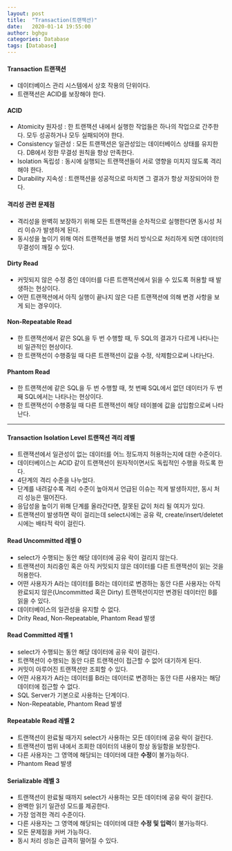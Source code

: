 ```yaml
---
layout: post
title:  "Transaction(트랜잭션)"
date:   2020-01-14 19:55:00
author: bghgu
categories: Database
tags: [Database]
---
```


#### Transaction 트랜잭션
* 데이터베이스 관리 시스템에서 상호 작용의 단위이다.
* 트랜잭션은 ACID를 보장해야 한다.

#### ACID
* Atomicity 원자성 : 한 트랜잭션 내에서 실행한 작업들은 하나의 작업으로 간주한다. 모두 성공하거나 모두 실패되어야 한다.
* Consistency 일관성 : 모든 트랜잭션은 일관성있는 데이터베이스 상태를 유지한다. DB에서 정한 무결성 원칙을 항상 만족한다.
* Isolation 독립성 : 동시에 실행되는 트랜잭션들이 서로 영향을 미치지 않도록 격리해야 한다.
* Durability 지속성 : 트랜잭션을 성공적으로 마치면 그 결과가 항상 저장되어야 한다.

#### 격리성 관련 문제점
* 격리성을 완벽히 보장하기 위해 모든 트랜잭션을 순차적으로 실행한다면 동시성 처리 이슈가 발생하게 된다.
* 동시성을 높이기 위해 여러 트랜잭션을 병렬 처리 방식으로 처리하게 되면 데이터의 무결성이 깨질 수 있다.

#### Dirty Read
* 커밋되지 않은 수정 중인 데이터를 다른 트랜잭션에서 읽을 수 있도록 허용할 때 발생하는 현상이다.
* 어떤 트랜잭션에서 아직 실행이 끝나지 않은 다른 트랜잭션에 의해 변경 사항을 보게 되는 경우이다.

#### Non-Repeatable Read
* 한 트랜잭션에서 같은 SQL을 두 번 수행할 때, 두 SQL의 결과가 다르게 나타나는 비 일관적인 현상이다.
* 한 트랜잭션이 수행중일 때 다른 트랜잭션이 값을 수정, 삭제함으로써 나타난다.

#### Phantom Read
* 한 트랜잭션에 같은 SQL을 두 번 수행할 때, 첫 번째 SQL에서 없던 데이터가 두 번째 SQL에서는 나타나는 현상이다.
* 한 트랜잭션이 수행중일 때 다른 트랜잭션이 해당 테이블에 값을 삽입함으로써 나타난다.

----

#### Transaction Isolation Level 트랜잭션 격리 레벨
* 트랜잭션에서 일관성이 없는 데이터를 어느 정도까지 허용하는지에 대한 수준이다.
* 데이터베이스는 ACID 같이 트랜잭션이 원자적이면서도 독립적인 수행을 하도록 한다.
* 4단계의 격리 수준을 나누었다.
* 단계를 내려갈수록 격리 수준이 높아져서 언급된 이슈는 적게 발생하지만, 동시 처리 성능은 떨어진다.
* 응답성을 높이기 위해 단계를 올라간다면, 잘못된 값이 처리 될 여지가 있다.
* 트랜잭션이 발생하면 락이 걸리는데 select시에는 공유 락, create/insert/deletet 시에는 배타적 락이 걸린다.

#### Read Uncommitted 레벨 0
* select가 수행되는 동안 해당 데이터에 공유 락이 걸리지 않는다.
* 트랜잭션이 처리중인 혹은 아직 커밋되지 않은 데이터를 다른 트랜잭션이 읽는 것을 허용한다.
* 어떤 사용자가 A라는 데이터를 B라는 데이터로 변경하는 동안 다른 사용자는 아직 완료되지 않은(Uncommitted 혹은 Dirty) 트랜잭션이지만 변경된 데이터인 B를 읽을 수 있다.
* 데이터베이스의 일관성을 유지할 수 없다.
* Drity Read, Non-Repeatable, Phantom Read 발생

#### Read Committed 레벨 1
* select가 수행되는 동안 해당 데이터에 공유 락이 걸린다.
* 트랜잭션이 수행되는 동안 다른 트랜잭션이 접근할 수 없어 대기하게 된다.
* 커밋이 아루어진 트랜잭션만 조회할 수 있다.
* 어떤 사용자가 A라는 데이터를 B라는 데이터로 변경하는 동안 다른 사용자는 해당 데이터에 접근할 수 없다.
* SQL Server가 기본으로 사용하는 단계이다.
* Non-Repeatable, Phantom Read 발생

#### Repeatable Read 레벨 2
* 트랜잭션이 완료될 때가지 select가 사용하는 모든 데이터에 공유 락이 걸린다.
* 트랜잭션이 범위 내에서 조회한 데이터의 내용이 항상 동일함을 보장한다.
* 다른 사용자는 그 영역에 해당되는 데이터에 대한 **수정**이 불가능하다.
* Phantom Read 발생

#### Serializable 레벨 3
* 트랜잭션이 완료될 때까지 select가 사용하는 모든 데이터에 공유 락이 걸린다.
* 완벽한 읽기 일관성 모드를 제공한다.
* 가장 엄격한 격리 수준이다.
* 다른 사용자는 그 영역에 해당되는 데이터에 대한 **수정 및 입력**이 불가능하다.
* 모든 문제점을 커버 가능하다.
* 동시 처리 성능은 급격히 떨어질 수 있다.